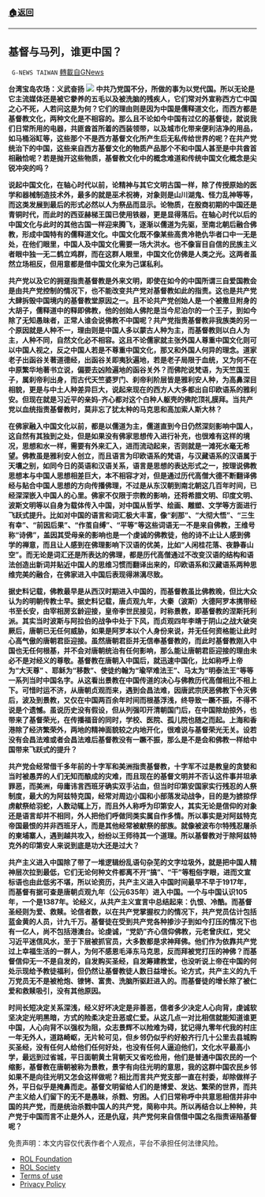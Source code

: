 ###  [:house:返回](README.md)
---


## 基督与马列，谁更中国？
` G-NEWS TAIWAN` [轉載自GNews](https://gnews.org/zh-hans/2695384/)

**台湾宝岛农场：义武奋扬**
 ![](https://assets.gnews.org/wp-content/uploads/2022/06/image_1654803651.jpeg) 
**中共乃党国不分，所做的事为以党代国。所以无论是它主流媒体还是被它豢养的五毛以及被洗脑的残疾人，它们常对外宣称西方亡中国之心不死，人若问这是为何？它们的理由则是因为中国是儒释道文化，而西方都是基督教文化，两种文化是不相容的。那么且不论如今中国有过亿的基督徒，就说我们日常所用的电器，共匪酋首所着的西装领带，以及城市化带来便利洁净的用品，如马桶浴缸等，这些那个不是西方基督文化所产生后无私传给世界的呢？在共产党统治下的中国，这些来自西方基督文化的物质产品那个不和中国人甚至是中共酋首相融恰呢？若是抛开这些物质，基督教文化中的概念难道和传统中国文化概念是尖锐冲突的吗？**
 
**说起中国文化，在轴心时代以前，论精神与其它文明古国一样，除了传授原始的医学和器械制造技术外，最多的就是巫术祝祷，对象则是山川湖鬼、怪力乱神等等，而这类发展到最后的形式必然以人为祭品而显示。论物质，在殷商初期的中国还是青铜时代，而此时的西亚赫梯王国已使用铁器，更是显得落后。在轴心时代以后的中国文化与此时的其他古国一样迎来腾飞，逐渐以儒道为先驱，至南北朝后融合佛教，形成中国特有的儒释道文化。中国文化既不像某些高贵冷艳仇华者口中一无是处，在他们眼里，中国人及中国文化需要一场大洪水。也不像盲目自信的民族主义者眼中独一无二鹤立鸡群，而在这群人眼里，中国文化仿佛是人类之光。这两者虽然立场相反，但用意都是借中国文化来为己谋私利。**
 
**共产党以及它的拥趸指责基督教是外来文明，即使在如今的中国所谓三自爱国教会是由共产党控制的情况下，也不能改变共产党对基督教如此的指责。这也是共产党大肆拆毁中国境内的基督教堂原因之一。且不论共产党创始人是一个被撒旦附身的大胡子，儒释道中的释即佛教，他的创始人佛陀是当今尼泊尔的一个王子，到如今除了无知愚昧者，正常人谁会说佛教不中国呢？共产党指责基督教非我族类的另一个原因就是人种不一，理由则是中国人多以蒙古人种为主，而基督教则以白人为主，人种不同，自然文化必不相容。这且不论儒家就主张外国人尊重中国文化则可以中国人视之，反之中国人若是不尊重中国文化，那又和外国人何异的理念。道家老子出函谷关著道德经，出函谷关即夷狄遍地，若是老子局限于血统，又为何不在中原繁华地著书立说，偏要去凶险遍地的函谷关外？而佛陀说梵语，为天竺国王子，属刹帝利出身，而古代天竺婆罗门、刹帝利阶层皆是雅利安人种，为高鼻深目相貌，更是与中土人种差异巨大，说起来现在的西方人大多都出自印欧语系的雅利安。但现在就是习近平的亲妈-齐心都对这个白种人躯壳的佛陀顶礼膜拜。当共产党以血统指责基督教时，莫非忘了犹太种的马克思和高加索人斯大林？**
 
**在佛家融入中国文化以前，都是以儒道为主，儒道直到今日仍然深刻影响中国人，这自然有其独到之处，但是如果没有佛家思想传入进行补充，也很难有这样的境况，思想和水一样，需要有外来汇入，进而流动起来，否则就是一滩死水毫无希望。佛教虽是雅利安人创立，而且语言为印欧语系的梵语，与汉藏语系的汉语属于天壤之别，如同今日的英语和汉语关系，语言是思想的表达形式之一，按理说佛教思想本与中国人思想相差巨大，本不相容才对，但是通过历代高僧大德不断翻译佛经与贴合中国人思想的方向传播佛理，不过是从东汉朝到南北朝这几百年时间，已经深深嵌入中国人的心里。佛家不仅限于宗教的影响，还将希腊文明、印度文明、波斯文明等以自身为载体传入中国，对中国从哲学、绘画、雕塑、文学等方面进行飞跃式提升。比如对中国的语言和词汇极大丰富，像“刹那”、“大彻大悟”、“三生有幸”、“前因后果”、“作茧自缚”、“平等”等这些词语无一不是来自佛教，王维号称“诗佛”，盖因其受母亲的影响也是一个虔诚的佛教徒，他的诗不止让人感到佛学的禅意，而且让人感到在佛理影响下汉语的优美，比如“人闲桂花落、夜静春山空”。而无论是词汇还是所表达的佛理，都是历代高僧通过不改变汉语的结构和语法创造出新词并贴近中国人的思维习惯而翻译出来的，印欧语系和汉藏语系两种思维完美的融合，在佛家进入中国后表现得淋漓尽致。**
 
**据史料记载，佛教最早是从西汉时期进入中国的，而基督教虽比佛教晚，但比大众认为的明朝传教士早。据史料记载，唐贞观九年，大秦（波斯）大德阿罗本携带经书至长安，由宰相房玄龄迎接，皇帝李世民接见，时称景教，即基督教的涅斯托利派。其实当时波斯与阿拉伯的战争中处于下风，而贞观四年李靖于阴山之战大破突厥后，唐朝已无任何威胁，如果是阿罗本以个人身份来说，并无任何资格能让此时心高气傲的唐朝君臣迎接。虽然唐朝君臣并无信奉基督教的，而此时基督教刚入中国也无任何根基，并不会对唐朝统治有任何影响，那么能让唐朝君臣迎接的理由未必不是对经义的尊敬。基督教在唐朝入中国后，就迅速中国化，比如称呼上帝为“大天尊” 、耶稣为“移数”、使徒约翰为“瑜罕难法王”、马太为“明泰法王”等等一系列当时中国名字。从这看出景教在中国传道的决心与佛教历代高僧相比不相上下。可惜时运不济，从唐朝贞观而来，遇到会昌法难，因唐武宗厌恶佛教下令灭佛后，波及到景教，又仅在中国两百余年时间而根基浮浅，终导致一蹶不振，不得不说是个遗憾。虽说历史没有假设，但从列强叩开清朝国门后，在中国除劫掠外，也带来了基督荣光，在传播福音的同时，学校、医院、孤儿院也随之而起。上海和香港除了经济繁荣外，两地的精神面貌较之内地开化，很难说与基督荣光无关。设若没有会昌法难或者会昌法难后基督教没有一蹶不振，那么是不是会和佛教一样给中国带来飞跃式的提升？**
 
**共产党会经常借千多年前的十字军和美洲指责基督教，十字军不过是教皇的贪婪和当时被愚弄的人们无知而酿成的灾难，而且现在的基督文明并不否认这件事并坦承罪恶，而美洲，毋庸讳言西班牙确实双手沾血，但当时印第安国家实行残忍的人祭制度，最大的为阿兹特克国，经常对周边小国和小部落发动战争，目的是为掳掠俘虏献祭给羽蛇，人数动辄上万，而且外人称呼为印第安人，其实无论是信仰的对象还是语言却并不相同，外人把他们呼做同类实属自作多情。所以事实是对阿兹特克帝国最恨的并非西班牙人，而是其他经常被献祭的部族。就像被波布尔特残忍屠杀的柬埔寨人，遇到越共攻入，纷纷以王师待其一个道理。所以基督教对于除阿兹特克外的印第安人来说到底是功大还是过大？**
 
**共产主义进入中国除了带了一堆逻辑纷乱语句杂芜的文字垃圾外，就是把中国人精神层次拉到最低，它们无论何种文件都离不开“搞”、“干”等粗俗字眼，进而文宣标语也由此低劣不堪，所以论资历，共产主义进入中国时间最早不早于1917年，而基督有据可查是唐朝贞观九年（公元635年）进入中国。一个与中国认识105年，一个是1387年。论经义，从共产主义宣言中总结起来：仇恨、冷酷。而基督圣经则为爱、救赎。论信者数，以在共产党掌握权力的情况下，共产党员估计包括蓝金黄的人员，计九千万。基督徒在受到共产党各种掺沙子到如今打压的情况下也有一亿人，尚不包括港澳台。论虔诚，“党奶”齐心信仰佛教，元老曾庆红，党父习近平迷信风水，至于下层被抓官员，大多数都是求神拜佛。他们作为依靠共产党过上幸福生活的一群人，为何不感恩毛泽东马克思，反而拜被党打压的神佛？而基督信仰无一不是自发的，自发购买圣经，自发筹建教堂，也没听说上帝在中国的何处示现给予教徒福利，但仍然让基督教徒人数日益增长。论方式，共产主义的九千万党员无不是被枪炮、镣铐、富贵、洗脑所驱赶进入的。而基督徒的增长除了被仁爱和救赎吸引，没有其他原因。**
 
**时间长短决定关系深浅，经义好坏决定是非善恶，信者多少决定人心向背，虔诚软坚决定光明黑暗，方式的险柔决定丑恶或仁爱。从这几点一对比相信就能知道谁更中国，人心向背不以强权为阻，众志景辉不以险难为碍，犹记得九零年代我的村庄一年无外人，道路崎岖，无片轮可见，但乡邻仍似乎约好般齐行几十公里去县城购买圣经，没有任何人给他们任何好处，也没有任何人逼迫他们，文化水平最高小学，最远到过省城，平日面朝黄土背朝天又省吃俭用，他们是普通中国农民的一个缩影，基督教在唐朝被称为景教，景字有向往光明的意思，我的这群中国农民乡邻如果不是向往光明又怎会这样做呢？相比而言共产党支部一直在村委，却除做样子外，平日似乎是掩鼻而走。基督文明留给人们的是博爱、发达、繁荣的世界，而共产主义给人们留下的无不是愚昧，杀戮、穷困。人们日常称呼中共意思相信并非中国的共产党，而是统治杀戮中国人的共产党，简称中共。所以再结合以上种种，共产党于中国而言不止是外人，还是仇寇，共产党何来自信借中国之名指责诬陷基督呢？**

免责声明：本文内容仅代表作者个人观点，平台不承担任何法律风险。
  
- [ROL Foundation](https://rolfoundation.org/)
- [ROL Society](https://rolsociety.org/)
- [Terms of use](https://gnews.org/terms-of-use-3/)
- [Privacy Policy](https://gnews.org/privacy-policy/)
